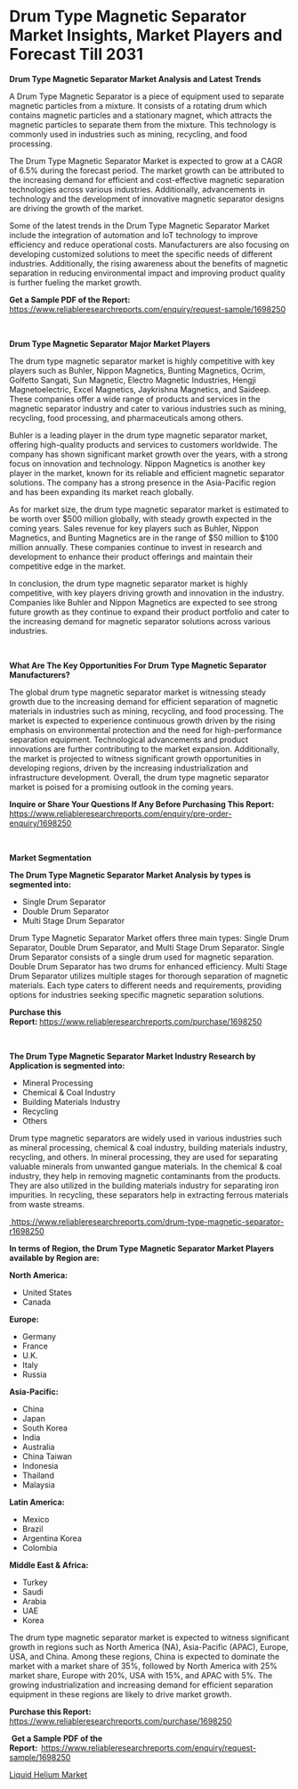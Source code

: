 <p><h1>Drum Type Magnetic Separator Market Insights, Market Players and Forecast Till 2031</h1></p><p><strong>Drum Type Magnetic Separator Market Analysis and Latest Trends</strong></p>
<p><p>A Drum Type Magnetic Separator is a piece of equipment used to separate magnetic particles from a mixture. It consists of a rotating drum which contains magnetic particles and a stationary magnet, which attracts the magnetic particles to separate them from the mixture. This technology is commonly used in industries such as mining, recycling, and food processing.</p><p>The Drum Type Magnetic Separator Market is expected to grow at a CAGR of 6.5% during the forecast period. The market growth can be attributed to the increasing demand for efficient and cost-effective magnetic separation technologies across various industries. Additionally, advancements in technology and the development of innovative magnetic separator designs are driving the growth of the market.</p><p>Some of the latest trends in the Drum Type Magnetic Separator Market include the integration of automation and IoT technology to improve efficiency and reduce operational costs. Manufacturers are also focusing on developing customized solutions to meet the specific needs of different industries. Additionally, the rising awareness about the benefits of magnetic separation in reducing environmental impact and improving product quality is further fueling the market growth.</p></p>
<p><strong>Get a Sample PDF of the Report:&nbsp;</strong> <a href="https://www.reliableresearchreports.com/enquiry/request-sample/1698250">https://www.reliableresearchreports.com/enquiry/request-sample/1698250</a></p>
<p>&nbsp;</p>
<p><strong>Drum Type Magnetic Separator Major Market Players</strong></p>
<p><p>The drum type magnetic separator market is highly competitive with key players such as Buhler, Nippon Magnetics, Bunting Magnetics, Ocrim, Golfetto Sangati, Sun Magnetic, Electro Magnetic Industries, Hengji Magnetoelectric, Excel Magnetics, Jaykrishna Magnetics, and Saideep. These companies offer a wide range of products and services in the magnetic separator industry and cater to various industries such as mining, recycling, food processing, and pharmaceuticals among others.</p><p>Buhler is a leading player in the drum type magnetic separator market, offering high-quality products and services to customers worldwide. The company has shown significant market growth over the years, with a strong focus on innovation and technology. Nippon Magnetics is another key player in the market, known for its reliable and efficient magnetic separator solutions. The company has a strong presence in the Asia-Pacific region and has been expanding its market reach globally.</p><p>As for market size, the drum type magnetic separator market is estimated to be worth over $500 million globally, with steady growth expected in the coming years. Sales revenue for key players such as Buhler, Nippon Magnetics, and Bunting Magnetics are in the range of $50 million to $100 million annually. These companies continue to invest in research and development to enhance their product offerings and maintain their competitive edge in the market.</p><p>In conclusion, the drum type magnetic separator market is highly competitive, with key players driving growth and innovation in the industry. Companies like Buhler and Nippon Magnetics are expected to see strong future growth as they continue to expand their product portfolio and cater to the increasing demand for magnetic separator solutions across various industries.</p></p>
<p>&nbsp;</p>
<p><strong>What Are The Key Opportunities For Drum Type Magnetic Separator Manufacturers?</strong></p>
<p><p>The global drum type magnetic separator market is witnessing steady growth due to the increasing demand for efficient separation of magnetic materials in industries such as mining, recycling, and food processing. The market is expected to experience continuous growth driven by the rising emphasis on environmental protection and the need for high-performance separation equipment. Technological advancements and product innovations are further contributing to the market expansion. Additionally, the market is projected to witness significant growth opportunities in developing regions, driven by the increasing industrialization and infrastructure development. Overall, the drum type magnetic separator market is poised for a promising outlook in the coming years.</p></p>
<p><strong>Inquire or Share Your Questions If Any Before Purchasing This Report:</strong> <a href="https://www.reliableresearchreports.com/enquiry/pre-order-enquiry/1698250">https://www.reliableresearchreports.com/enquiry/pre-order-enquiry/1698250</a></p>
<p>&nbsp;</p>
<p><strong>Market Segmentation</strong></p>
<p><strong>The Drum Type Magnetic Separator Market Analysis by types is segmented into:</strong></p>
<p><ul><li>Single Drum Separator</li><li>Double Drum Separator</li><li>Multi Stage Drum Separator</li></ul></p>
<p><p>Drum Type Magnetic Separator Market offers three main types: Single Drum Separator, Double Drum Separator, and Multi Stage Drum Separator. Single Drum Separator consists of a single drum used for magnetic separation. Double Drum Separator has two drums for enhanced efficiency. Multi Stage Drum Separator utilizes multiple stages for thorough separation of magnetic materials. Each type caters to different needs and requirements, providing options for industries seeking specific magnetic separation solutions.</p></p>
<p><strong>Purchase this Report:&nbsp;</strong><a href="https://www.reliableresearchreports.com/purchase/1698250">https://www.reliableresearchreports.com/purchase/1698250</a></p>
<p>&nbsp;</p>
<p><strong>The Drum Type Magnetic Separator Market Industry Research by Application is segmented into:</strong></p>
<p><ul><li>Mineral Processing</li><li>Chemical & Coal Industry</li><li>Building Materials Industry</li><li>Recycling</li><li>Others</li></ul></p>
<p><p>Drum type magnetic separators are widely used in various industries such as mineral processing, chemical & coal industry, building materials industry, recycling, and others. In mineral processing, they are used for separating valuable minerals from unwanted gangue materials. In the chemical & coal industry, they help in removing magnetic contaminants from the products. They are also utilized in the building materials industry for separating iron impurities. In recycling, these separators help in extracting ferrous materials from waste streams.</p></p>
<p><a href="https://www.reliableresearchreports.com/drum-type-magnetic-separator-r1698250">&nbsp;https://www.reliableresearchreports.com/drum-type-magnetic-separator-r1698250</a></p>
<p><strong>In terms of Region, the Drum Type Magnetic Separator Market Players available by Region are:</strong></p>
<p>
    <p> <strong> North America: </strong>
        <ul>
            <li>United States</li>
            <li>Canada</li>
        </ul>
        </p> 
    <p> <strong> Europe: </strong>
        <ul>
            <li>Germany</li>
            <li>France</li>
            <li>U.K.</li>
            <li>Italy</li>
            <li>Russia</li>
        </ul>
        </p> 
    <p> <strong> Asia-Pacific: </strong>
        <ul>
            <li>China</li>
            <li>Japan</li>
            <li>South Korea</li>
            <li>India</li>
            <li>Australia</li>
            <li>China Taiwan</li>
            <li>Indonesia</li>
            <li>Thailand</li>
            <li>Malaysia</li>
        </ul>
        </p> 
    <p> <strong> Latin America: </strong>
        <ul>
            <li>Mexico</li>
            <li>Brazil</li>
            <li>Argentina Korea</li>
            <li>Colombia</li>
        </ul>
        </p> 
    <p> <strong> Middle East & Africa: </strong>
        <ul>
            <li>Turkey</li>
            <li>Saudi</li>
            <li>Arabia</li>
            <li>UAE</li>
            <li>Korea</li>
        </ul>
    </p>
    </p>
<p><p>The drum type magnetic separator market is expected to witness significant growth in regions such as North America (NA), Asia-Pacific (APAC), Europe, USA, and China. Among these regions, China is expected to dominate the market with a market share of 35%, followed by North America with 25% market share, Europe with 20%, USA with 15%, and APAC with 5%. The growing industrialization and increasing demand for efficient separation equipment in these regions are likely to drive market growth.</p></p>
<p><strong>Purchase this Report: </strong><a href="https://www.reliableresearchreports.com/purchase/1698250">https://www.reliableresearchreports.com/purchase/1698250</a></p>
<p>&nbsp;<strong>Get a Sample PDF of the Report:&nbsp;&nbsp;</strong><a href="https://www.reliableresearchreports.com/enquiry/request-sample/1698250">https://www.reliableresearchreports.com/enquiry/request-sample/1698250</a></p>
<p><strong></strong></p>
<p><p><a href="https://meowing-canidae-761.notion.site/Liquid-Helium-Market-Size-Reflecting-a-Forecast-Till-2031-Market-By-Type-By-Application-and-By-Geo-33c2b9f5f44044c4993dc320a432f531">Liquid Helium Market</a></p></p>